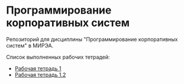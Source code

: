 # Программирование корпоративных систем
Репозиторий для дисциплины "Программирование корпоративных систем" в МИРЭА.

Список выполненных рабочих тетрадей:
- [Рабочая тетрадь 1](./workbook_1/)
- [Рабочая тетрадь 1.2](./workbook_1.2/)